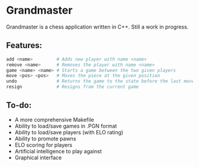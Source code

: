 # Grandmaster

Grandmaster is a chess application written in C++. Still a work in progress.

## Features:

```Bash
add <name>         # Adds new player with name <name>
remove <name>      # Removes the player with name <name>
game <name> <name> # Starts a game between the two given players
move <pos> <pos>   # Moves the piece at the given position
undo               # Returns the game to the state before the last move
resign             # Resigns from the current game
```

## To-do:
- A more comprehensive Makefile
- Ability to load/save games in .PGN format
- Ability to load/save players (with ELO rating)
- Ability to promote pawns
- ELO scoring for players
- Artificial intelligence to play against
- Graphical interface

